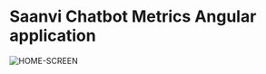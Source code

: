 # Saanvi Chatbot Metrics Angular application


![HOME-SCREEN](https://raw.githubusercontent.com/VineethReddy02/SaanviDashboard/tree/master/src/assets/home.png)


